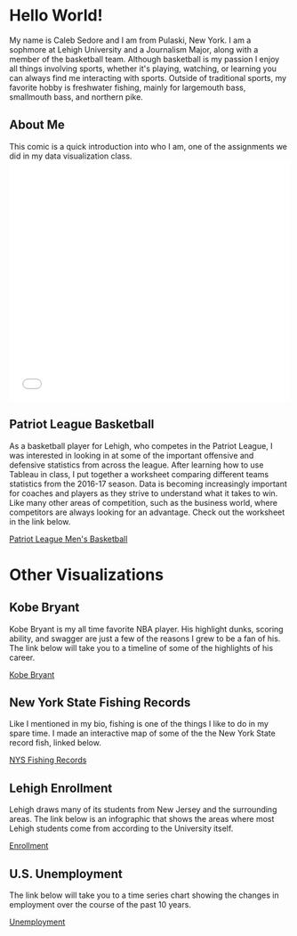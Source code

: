 <h1> Hello World!</h1>
<p1> My name is Caleb Sedore and I am from Pulaski, New York. I am a sophmore at Lehigh University and a Journalism Major, along with a member of the basketball team. Although basketball is my passion I enjoy all things involving sports, whether it's playing, watching, or learning you can always find me interacting with sports. Outside of traditional sports, my favorite hobby is freshwater fishing, mainly for largemouth bass, smallmouth bass, and northern pike.
<p></p>
<h2>About Me</h2>
<p1> This comic is a quick introduction into who I am, one of the assignments we did in my data visualization class.</p1>
<iframe src="//www.pixton.com/embed/f9mcst86" frameborder="0" width="100%" height="432" allowfullscreen></iframe>
<h2> Patriot League Basketball</h2>
<p1>As a basketball player for Lehigh, who competes in the Patriot League, I was interested in looking in at some of the important offensive and defensive statistics from across the league. After learning how to use Tableau in class, I put together a worksheet comparing different teams statistics from the 2016-17 season. Data is becoming increasingly important for coaches and players as they strive to understand what it takes to win. Like many other areas of competition, such as the business world, where competitors are always looking for an advantage. Check out the worksheet in the link below.</p1>

<p></p>
<a href="https://calebsedore.github.io/basketball.html">Patriot League Men's Basketball</a>

<h1> Other Visualizations</h1>

<h2> Kobe Bryant</h2>

<p1>Kobe Bryant is my all time favorite NBA player. His highlight dunks, scoring ability, and swagger are just a few of the reasons I grew to be a fan of his. The link below will take you to a timeline of some of the highlights of his career.</p1>

<p></p>

<a href="https://calebsedore.github.io/kobe.html">Kobe Bryant</a>

<h2> New York State Fishing Records</h2>

<p1> Like I mentioned in my bio, fishing is one of the things I like to do in my spare time. I made an interactive map of some of the the New York State record fish, linked below.</p1>

<p></p>

<a href="https://calebsedore.github.io/fish.html">NYS Fishing Records</a>

<h2> Lehigh Enrollment</h2>

<p1> Lehigh draws many of its students from New Jersey and the surrounding areas. The link below is an infographic that shows the areas where most Lehigh students come from according to the University itself.</p1> 

<p></p>

<a href="https://calebsedore.github.io/enrollment.html">Enrollment</a>

<h2> U.S. Unemployment</h2>

<p1> The link below will take you to a time series chart showing the changes in employment over the course of the past 10 years.

<p></p>

<a href="https://calebsedore.github.io/unemployment.html">Unemployment</a>
